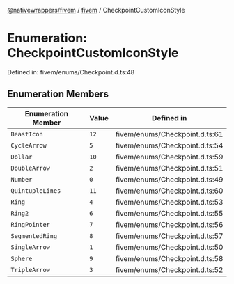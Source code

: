 [@nativewrappers/fivem](../../README.md) / [fivem](../README.md) / CheckpointCustomIconStyle

# Enumeration: CheckpointCustomIconStyle

Defined in: fivem/enums/Checkpoint.d.ts:48

## Enumeration Members

| Enumeration Member | Value | Defined in |
| ------ | ------ | ------ |
| <a id="beasticon"></a> `BeastIcon` | `12` | fivem/enums/Checkpoint.d.ts:61 |
| <a id="cyclearrow"></a> `CycleArrow` | `5` | fivem/enums/Checkpoint.d.ts:54 |
| <a id="dollar"></a> `Dollar` | `10` | fivem/enums/Checkpoint.d.ts:59 |
| <a id="doublearrow"></a> `DoubleArrow` | `2` | fivem/enums/Checkpoint.d.ts:51 |
| <a id="number"></a> `Number` | `0` | fivem/enums/Checkpoint.d.ts:49 |
| <a id="quintuplelines"></a> `QuintupleLines` | `11` | fivem/enums/Checkpoint.d.ts:60 |
| <a id="ring"></a> `Ring` | `4` | fivem/enums/Checkpoint.d.ts:53 |
| <a id="ring2"></a> `Ring2` | `6` | fivem/enums/Checkpoint.d.ts:55 |
| <a id="ringpointer"></a> `RingPointer` | `7` | fivem/enums/Checkpoint.d.ts:56 |
| <a id="segmentedring"></a> `SegmentedRing` | `8` | fivem/enums/Checkpoint.d.ts:57 |
| <a id="singlearrow"></a> `SingleArrow` | `1` | fivem/enums/Checkpoint.d.ts:50 |
| <a id="sphere"></a> `Sphere` | `9` | fivem/enums/Checkpoint.d.ts:58 |
| <a id="triplearrow"></a> `TripleArrow` | `3` | fivem/enums/Checkpoint.d.ts:52 |
